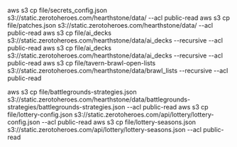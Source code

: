 aws s3 cp file/secrets_config.json s3://static.zerotoheroes.com/hearthstone/data/ --acl public-read
aws s3 cp file/patches.json s3://static.zerotoheroes.com/hearthstone/data/ --acl public-read
aws s3 cp file/ai_decks s3://static.zerotoheroes.com/hearthstone/data/ai_decks --recursive --acl public-read
aws s3 cp file/ai_decks s3://static.zerotoheroes.com/hearthstone/data/ai_decks --recursive --acl public-read
aws s3 cp file/tavern-brawl-open-lists s3://static.zerotoheroes.com/hearthstone/data/brawl_lists --recursive --acl public-read

aws s3 cp file/battlegrounds-strategies.json s3://static.zerotoheroes.com/hearthstone/data/battlegrounds-strategies/battlegrounds-strategies.json --acl public-read
aws s3 cp file/lottery-config.json s3://static.zerotoheroes.com/api/lottery/lottery-config.json --acl public-read
aws s3 cp file/lottery-seasons.json s3://static.zerotoheroes.com/api/lottery/lottery-seasons.json --acl public-read
